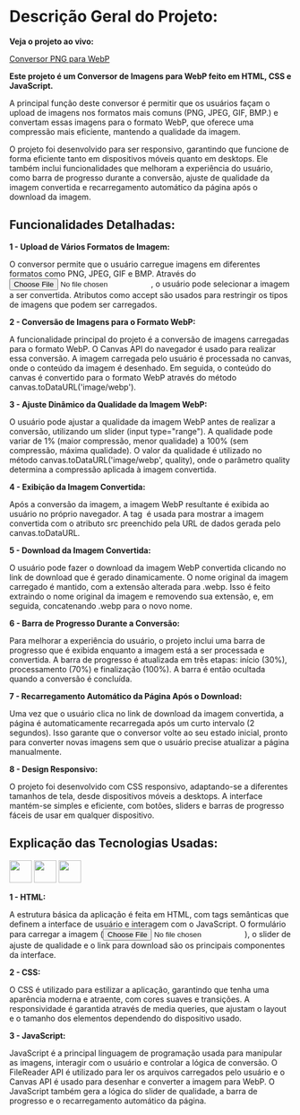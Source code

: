 # Descrição Geral do Projeto: #

**Veja o projeto ao vivo:**

[Conversor PNG para WebP](https://ninja1375.github.io/Conversor-PNG-para-WebP/)

**Este projeto é um Conversor de Imagens para WebP feito em HTML, CSS e JavaScript.**

A principal função deste conversor é permitir que os usuários façam o upload de imagens nos formatos mais comuns (PNG, JPEG, GIF, BMP.) e convertam essas imagens para o formato WebP, que oferece uma compressão mais eficiente, mantendo a qualidade da imagem.

O projeto foi desenvolvido para ser responsivo, garantindo que funcione de forma eficiente tanto em dispositivos móveis quanto em desktops. Ele também inclui funcionalidades que melhoram a experiência do usuário, como barra de progresso durante a conversão, ajuste de qualidade da imagem convertida e recarregamento automático da página após o download da imagem.

## Funcionalidades Detalhadas: ##

**1 - Upload de Vários Formatos de Imagem:**

O conversor permite que o usuário carregue imagens em diferentes formatos como PNG, JPEG, GIF e BMP. Através do <input type="file">, o usuário pode selecionar a imagem a ser convertida. Atributos como accept são usados para restringir os tipos de imagens que podem ser carregados.

**2 - Conversão de Imagens para o Formato WebP:**

A funcionalidade principal do projeto é a conversão de imagens carregadas para o formato WebP. O Canvas API do navegador é usado para realizar essa conversão. A imagem carregada pelo usuário é processada no canvas, onde o conteúdo da imagem é desenhado. Em seguida, o conteúdo do canvas é convertido para o formato WebP através do método canvas.toDataURL('image/webp').

**3 - Ajuste Dinâmico da Qualidade da Imagem WebP:**

O usuário pode ajustar a qualidade da imagem WebP antes de realizar a conversão, utilizando um slider (input type="range"). A qualidade pode variar de 1% (maior compressão, menor qualidade) a 100% (sem compressão, máxima qualidade). O valor da qualidade é utilizado no método canvas.toDataURL('image/webp', quality), onde o parâmetro quality determina a compressão aplicada à imagem convertida.

**4 - Exibição da Imagem Convertida:**

Após a conversão da imagem, a imagem WebP resultante é exibida ao usuário no próprio navegador. A tag <img> é usada para mostrar a imagem convertida com o atributo src preenchido pela URL de dados gerada pelo canvas.toDataURL.

**5 - Download da Imagem Convertida:**

O usuário pode fazer o download da imagem WebP convertida clicando no link de download que é gerado dinamicamente. O nome original da  imagem carregado é mantido, com a extensão alterada para .webp. Isso é feito extraindo o nome original da imagem e removendo sua extensão, e, em seguida, concatenando .webp para o novo nome.

**6 - Barra de Progresso Durante a Conversão:**

Para melhorar a experiência do usuário, o projeto inclui uma barra de progresso que é exibida enquanto a imagem está a ser processada e convertida. A barra de progresso é atualizada em três etapas: início (30%), processamento (70%) e finalização (100%). A barra é então ocultada quando a conversão é concluída.

**7 - Recarregamento Automático da Página Após o Download:**

Uma vez que o usuário clica no link de download da imagem convertida, a página é automaticamente recarregada após um curto intervalo (2 segundos). Isso garante que o conversor volte ao seu estado inicial, pronto para converter novas imagens sem que o usuário precise atualizar a página manualmente.

**8 - Design Responsivo:**

O projeto foi desenvolvido com CSS responsivo, adaptando-se a diferentes tamanhos de tela, desde dispositivos móveis a desktops. A interface mantém-se simples e eficiente, com botões, sliders e barras de progresso fáceis de usar em qualquer dispositivo.

## Explicação das Tecnologias Usadas: ##


 <a href="https://programartudo.blogspot.com/2024/05/html-o-que-e-e-qual-sua-funcionalidade.html?m=1" target="_blank"><img loading="lazy" src="https://cdn.jsdelivr.net/gh/devicons/devicon/icons/html5/html5-original.svg" width="40" height="40"/></a> <a href="https://programartudo.blogspot.com/2024/05/css-significado-e-funcionalidade.html?m=1" target="_blank"><img loading="lazy" src="https://cdn.jsdelivr.net/gh/devicons/devicon/icons/css3/css3-original.svg" width="40" height="40"/></a> <a href="https://programartudo.blogspot.com/2024/05/javascript-significado-e-funcionalidade.html?m=1" target="_blank"><img loading="lazy" src="https://cdn.jsdelivr.net/gh/devicons/devicon/icons/javascript/javascript-original.svg" width="40" height="40"/></a>


**1 - HTML:**

A estrutura básica da aplicação é feita em HTML, com tags semânticas que definem a interface de usuário e interagem com o JavaScript. O formulário para carregar a imagem (<input type="file">), o slider de ajuste de qualidade e o link para download são os principais componentes da interface.

**2 - CSS:**

O CSS é utilizado para estilizar a aplicação, garantindo que tenha uma aparência moderna e atraente, com cores suaves e transições. A responsividade é garantida através de media queries, que ajustam o layout e o tamanho dos elementos dependendo do dispositivo usado.

**3 - JavaScript:**

JavaScript é a principal linguagem de programação usada para manipular as imagens, interagir com o usuário e controlar a lógica de conversão. O FileReader API é utilizado para ler os arquivos carregados pelo usuário e o Canvas API é usado para desenhar e converter a imagem para WebP. O JavaScript também gera a lógica do slider de qualidade, a barra de progresso e o recarregamento automático da página.
